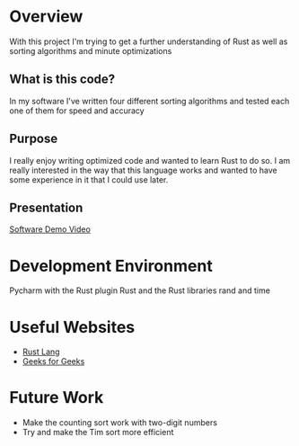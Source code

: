 # Overview
With this project I'm trying to get a further understanding of Rust as well as sorting algorithms and minute optimizations

## What is this code?
In my software I've written four different sorting algorithms and tested each one of them for speed and accuracy

## Purpose
I really enjoy writing optimized code and wanted to learn Rust to do so. I am really interested in the way that this 
language works and wanted to have some experience in it that I could use later.

## Presentation
[Software Demo Video](http://youtube.link.goes.here)

# Development Environment
Pycharm with the Rust plugin
Rust and the Rust libraries rand and time

# Useful Websites
* [Rust Lang](http://rust-lang.org)
* [Geeks for Geeks](https://www.geeksforgeeks.org)

# Future Work
* Make the counting sort work with two-digit numbers
* Try and make the Tim sort more efficient
